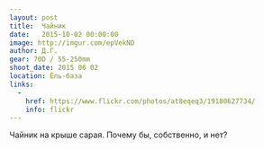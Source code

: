 ```yaml
---
layout: post
title:  Чайник
date:   2015-10-02 00:00:00
image: http://imgur.com/epVekND
author: Д.Г.
gear: 70D / 55-250mm
shoot_date: 2015 06 02
location: Ёль-база
links:
  -
    href: https://www.flickr.com/photos/at8eqeq3/19180627734/
    info: flickr
---
```


Чайник на крыше сарая. Почему бы, собственно, и нет?
